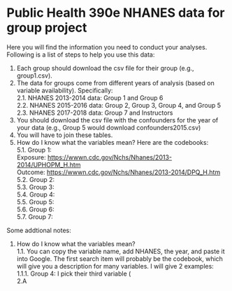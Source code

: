# Public Health 390e NHANES data for group project  
Here you will find the information you need to conduct your analyses. Following is a list of steps to help you use this data:  
  
1. Each group should download the csv file for their group (e.g., group1.csv).  
2. The data for groups come from different years of analysis (based on variable availability). Specifically:  
  2.1. NHANES 2013-2014 data: Group 1 and Group 6  
  2.2. NHANES 2015-2016 data: Group 2, Group 3, Group 4, and Group 5  
  2.3. NHANES 2017-2018 data: Group 7 and Instructors  
3. You should download the csv file with the confounders for the year of your data (e.g., Group 5 would download confounders2015.csv)  
4. You will have to join these tables.  
5. How do I know what the variables mean? Here are the codebooks:  
  5.1. Group 1:  
    Exposure: https://wwwn.cdc.gov/Nchs/Nhanes/2013-2014/UPHOPM_H.htm  
    Outcome: https://wwwn.cdc.gov/Nchs/Nhanes/2013-2014/DPQ_H.htm  
  5.2. Group 2:  
  5.3. Group 3:  
  5.4. Group 4:  
  5.5. Group 5:  
  5.6. Group 6:  
  5.7. Group 7:  
  
Some addtional notes:  
1. How do I know what the variables mean?  
  1.1. You can copy the variable name, add NHANES, the year, and paste it into Google. The first search item will probably be the codebook, which will give you a description for many variables. I will give 2 examples:  
    1.1.1. Group 4: I pick their third variable (  
2.A  
